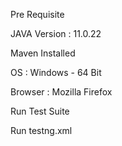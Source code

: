 Pre Requisite

JAVA Version : 11.0.22

Maven Installed

OS : Windows - 64 Bit

Browser : Mozilla Firefox

Run Test Suite

Run testng.xml